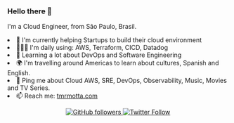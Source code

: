 <h3> Hello there 👋 </h3>

I'm a Cloud Engineer, from São Paulo, Brasil. <br>

<li> 🦄 I'm currently helping Startups to build their cloud environment </li>
<li> 👨🏽‍💻 I'm daily using: AWS, Terraform, CICD, Datadog </li>
<li> 🌱 Learning a lot about DevOps and Software Engineering </li>
<li> 🌍 I'm travelling around Americas to learn about cultures, Spanish and English. </li>
<li> 💬 Ping me about Cloud AWS, SRE, DevOps, Observability, Music, Movies and TV Series. </li>
<li> 📫 Reach me: <a href="https://tmrmotta.com">tmrmotta.com</a></li>


<p align="center">

  <a href="http://github.com/tmrmotta">
    <img alt="GitHub followers" src="https://img.shields.io/github/followers/tmrmotta?style=social">
  </a>
  <a href="http://twitter.com/tmrmotta">
    <img alt="Twitter Follow" src="https://img.shields.io/twitter/follow/tmrmotta?style=social">
  </a>
</p>
